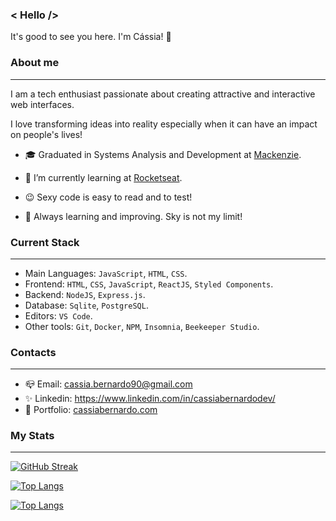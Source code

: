 ### < Hello /> 

It's good to see you here. I'm Cássia! 👋

### About me
----

I am a tech enthusiast passionate about creating attractive and interactive web interfaces.

I love transforming ideas into reality especially when it can have an impact on people's lives!

- 🎓 Graduated in Systems Analysis and Development at [Mackenzie](https://mackenzie.br/).

- 🌱 I’m currently learning at [Rocketseat](https://rocketseat.com.br/).

- 😉 Sexy code is easy to read and to test!

- 🚀 Always learning and improving. Sky is not my limit!


### Current Stack
----

- Main Languages: ```JavaScript```, ```HTML```, ```CSS```.
- Frontend: ```HTML```, ```CSS```, ```JavaScript```, ```ReactJS```, ```Styled Components```.
- Backend: ```NodeJS```, ```Express.js```.
- Database: ```Sqlite```, ```PostgreSQL```.
- Editors: ```VS Code```.
- Other tools: ```Git```, ```Docker```, ```NPM```, ```Insomnia```, ```Beekeeper Studio```.


### Contacts
----

- 📪 Email: cassia.bernardo90@gmail.com
- ✨ Linkedin: https://www.linkedin.com/in/cassiabernardodev/
- 💜 Portfolio: [cassiabernardo.com](https://cassiabernardo.com/)

### My Stats
----

[![GitHub Streak](https://streak-stats.demolab.com?user=cah90&theme=dark&hide_border=true)](https://git.io/streak-stats)

[![Top Langs](https://github-readme-stats.vercel.app/api/top-langs/?username=cah90&layout=compact&theme=vision-friendly-dark)](https://github.com/anuraghazra/github-readme-stats)

[![Top Langs](https://github-readme-stats.vercel.app/api/top-langs/?username=cah90)](https://github.com/anuraghazra/github-readme-stats)

<!--
Here are some ideas to get you started:

- 🔭 I’m currently working on ...
- 🌱 I’m currently learning ...
- 👯 I’m looking to collaborate on ...
- 🤔 I’m looking for help with ...
- 💬 Ask me about ...
- 📫 How to reach me: ...
- 😄 Pronouns: ...
- ⚡ Fun fact: ...
-->
